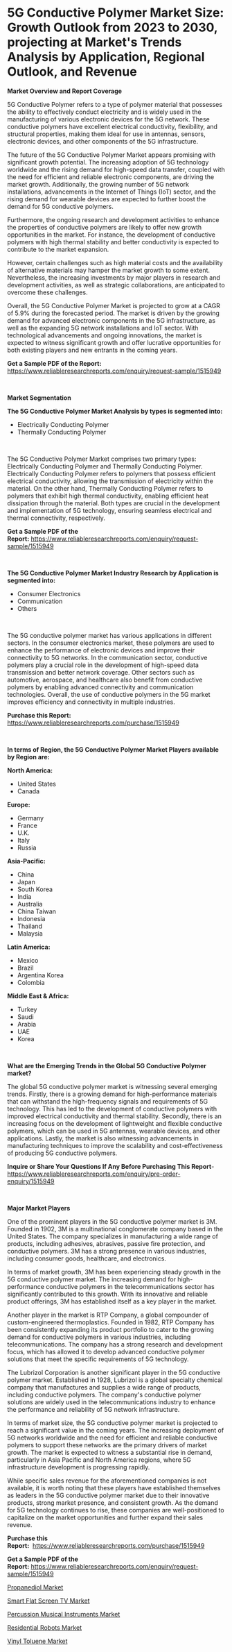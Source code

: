 <p><h1>5G Conductive Polymer Market Size: Growth Outlook from 2023 to 2030, projecting at Market's Trends Analysis by Application, Regional Outlook, and Revenue</h1></p><p><strong>Market Overview and Report Coverage</strong></p>
<p><p>5G Conductive Polymer refers to a type of polymer material that possesses the ability to effectively conduct electricity and is widely used in the manufacturing of various electronic devices for the 5G network. These conductive polymers have excellent electrical conductivity, flexibility, and structural properties, making them ideal for use in antennas, sensors, electronic devices, and other components of the 5G infrastructure.</p><p>The future of the 5G Conductive Polymer Market appears promising with significant growth potential. The increasing adoption of 5G technology worldwide and the rising demand for high-speed data transfer, coupled with the need for efficient and reliable electronic components, are driving the market growth. Additionally, the growing number of 5G network installations, advancements in the Internet of Things (IoT) sector, and the rising demand for wearable devices are expected to further boost the demand for 5G conductive polymers.</p><p>Furthermore, the ongoing research and development activities to enhance the properties of conductive polymers are likely to offer new growth opportunities in the market. For instance, the development of conductive polymers with high thermal stability and better conductivity is expected to contribute to the market expansion.</p><p>However, certain challenges such as high material costs and the availability of alternative materials may hamper the market growth to some extent. Nevertheless, the increasing investments by major players in research and development activities, as well as strategic collaborations, are anticipated to overcome these challenges.</p><p>Overall, the 5G Conductive Polymer Market is projected to grow at a CAGR of 5.9% during the forecasted period. The market is driven by the growing demand for advanced electronic components in the 5G infrastructure, as well as the expanding 5G network installations and IoT sector. With technological advancements and ongoing innovations, the market is expected to witness significant growth and offer lucrative opportunities for both existing players and new entrants in the coming years.</p></p>
<p><strong>Get a Sample PDF of the Report:</strong> <a href="https://www.reliableresearchreports.com/enquiry/request-sample/1515949">https://www.reliableresearchreports.com/enquiry/request-sample/1515949</a></p>
<p>&nbsp;</p>
<p><strong>Market Segmentation</strong></p>
<p><strong>The 5G Conductive Polymer Market Analysis by types is segmented into:</strong></p>
<p><ul><li>Electrically Conducting Polymer</li><li>Thermally Conducting Polymer</li></ul></p>
<p>&nbsp;</p>
<p><p>The 5G Conductive Polymer Market comprises two primary types: Electrically Conducting Polymer and Thermally Conducting Polymer. Electrically Conducting Polymer refers to polymers that possess efficient electrical conductivity, allowing the transmission of electricity within the material. On the other hand, Thermally Conducting Polymer refers to polymers that exhibit high thermal conductivity, enabling efficient heat dissipation through the material. Both types are crucial in the development and implementation of 5G technology, ensuring seamless electrical and thermal connectivity, respectively.</p></p>
<p><strong>Get a Sample PDF of the Report:</strong>&nbsp;<a href="https://www.reliableresearchreports.com/enquiry/request-sample/1515949">https://www.reliableresearchreports.com/enquiry/request-sample/1515949</a></p>
<p>&nbsp;</p>
<p><strong>The 5G Conductive Polymer Market Industry Research by Application is segmented into:</strong></p>
<p><ul><li>Consumer Electronics</li><li>Communication</li><li>Others</li></ul></p>
<p>&nbsp;</p>
<p><p>The 5G conductive polymer market has various applications in different sectors. In the consumer electronics market, these polymers are used to enhance the performance of electronic devices and improve their connectivity to 5G networks. In the communication sector, conductive polymers play a crucial role in the development of high-speed data transmission and better network coverage. Other sectors such as automotive, aerospace, and healthcare also benefit from conductive polymers by enabling advanced connectivity and communication technologies. Overall, the use of conductive polymers in the 5G market improves efficiency and connectivity in multiple industries.</p></p>
<p><strong>Purchase this Report:</strong>&nbsp; <a href="https://www.reliableresearchreports.com/purchase/1515949">https://www.reliableresearchreports.com/purchase/1515949</a></p>
<p>&nbsp;</p>
<p><strong>In terms of Region, the 5G Conductive Polymer Market Players available by Region are:</strong></p>
<p>
    <p> <strong> North America: </strong>
        <ul>
            <li>United States</li>
            <li>Canada</li>
        </ul>
        </p> 
    <p> <strong> Europe: </strong>
        <ul>
            <li>Germany</li>
            <li>France</li>
            <li>U.K.</li>
            <li>Italy</li>
            <li>Russia</li>
        </ul>
        </p> 
    <p> <strong> Asia-Pacific: </strong>
        <ul>
            <li>China</li>
            <li>Japan</li>
            <li>South Korea</li>
            <li>India</li>
            <li>Australia</li>
            <li>China Taiwan</li>
            <li>Indonesia</li>
            <li>Thailand</li>
            <li>Malaysia</li>
        </ul>
        </p> 
    <p> <strong> Latin America: </strong>
        <ul>
            <li>Mexico</li>
            <li>Brazil</li>
            <li>Argentina Korea</li>
            <li>Colombia</li>
        </ul>
        </p> 
    <p> <strong> Middle East & Africa: </strong>
        <ul>
            <li>Turkey</li>
            <li>Saudi</li>
            <li>Arabia</li>
            <li>UAE</li>
            <li>Korea</li>
        </ul>
    </p>
    </p>
<p>&nbsp;</p>
<p><strong>What are the Emerging Trends in the Global 5G Conductive Polymer market?</strong></p>
<p><p>The global 5G conductive polymer market is witnessing several emerging trends. Firstly, there is a growing demand for high-performance materials that can withstand the high-frequency signals and requirements of 5G technology. This has led to the development of conductive polymers with improved electrical conductivity and thermal stability. Secondly, there is an increasing focus on the development of lightweight and flexible conductive polymers, which can be used in 5G antennas, wearable devices, and other applications. Lastly, the market is also witnessing advancements in manufacturing techniques to improve the scalability and cost-effectiveness of producing 5G conductive polymers.</p></p>
<p><strong>Inquire or Share Your Questions If Any Before Purchasing This Report</strong>- <a href="https://www.reliableresearchreports.com/enquiry/pre-order-enquiry/1515949">https://www.reliableresearchreports.com/enquiry/pre-order-enquiry/1515949</a></p>
<p>&nbsp;</p>
<p><strong>Major Market Players</strong></p>
<p><p>One of the prominent players in the 5G conductive polymer market is 3M. Founded in 1902, 3M is a multinational conglomerate company based in the United States. The company specializes in manufacturing a wide range of products, including adhesives, abrasives, passive fire protection, and conductive polymers. 3M has a strong presence in various industries, including consumer goods, healthcare, and electronics.</p><p>In terms of market growth, 3M has been experiencing steady growth in the 5G conductive polymer market. The increasing demand for high-performance conductive polymers in the telecommunications sector has significantly contributed to this growth. With its innovative and reliable product offerings, 3M has established itself as a key player in the market.</p><p>Another player in the market is RTP Company, a global compounder of custom-engineered thermoplastics. Founded in 1982, RTP Company has been consistently expanding its product portfolio to cater to the growing demand for conductive polymers in various industries, including telecommunications. The company has a strong research and development focus, which has allowed it to develop advanced conductive polymer solutions that meet the specific requirements of 5G technology.</p><p>The Lubrizol Corporation is another significant player in the 5G conductive polymer market. Established in 1928, Lubrizol is a global specialty chemical company that manufactures and supplies a wide range of products, including conductive polymers. The company's conductive polymer solutions are widely used in the telecommunications industry to enhance the performance and reliability of 5G network infrastructure.</p><p>In terms of market size, the 5G conductive polymer market is projected to reach a significant value in the coming years. The increasing deployment of 5G networks worldwide and the need for efficient and reliable conductive polymers to support these networks are the primary drivers of market growth. The market is expected to witness a substantial rise in demand, particularly in Asia Pacific and North America regions, where 5G infrastructure development is progressing rapidly.</p><p>While specific sales revenue for the aforementioned companies is not available, it is worth noting that these players have established themselves as leaders in the 5G conductive polymer market due to their innovative products, strong market presence, and consistent growth. As the demand for 5G technology continues to rise, these companies are well-positioned to capitalize on the market opportunities and further expand their sales revenue.</p></p>
<p><strong>Purchase this Report:</strong>&nbsp;&nbsp;<a href="https://www.reliableresearchreports.com/purchase/1515949">https://www.reliableresearchreports.com/purchase/1515949</a></p>
<p></p>
<p><strong>Get a Sample PDF of the Report:</strong>&nbsp;<a href="https://www.reliableresearchreports.com/enquiry/request-sample/1515949">https://www.reliableresearchreports.com/enquiry/request-sample/1515949</a></p>
<p><p><a href="https://medium.com/@jhonwin654/propanediol-market-insight-market-trends-growth-forecasted-from-2023-to-2030-0b895b6b0a1e">Propanediol Market</a></p><p><a href="https://www.linkedin.com/pulse/smart-flat-screen-tv-market-size-share-global-analysis-qn1tf/">Smart Flat Screen TV Market</a></p><p><a href="https://www.linkedin.com/pulse/percussion-musical-instruments-market-challenges-opportunities-cnslc/">Percussion Musical Instruments Market</a></p><p><a href="https://www.linkedin.com/pulse/residential-robots-market-challenges-opportunities-growth-nyvjc/">Residential Robots Market</a></p><p><a href="https://medium.com/@chiragreportprime3/vinyl-toluene-market-share-evolution-and-market-growth-trends-2023-2030-be63c5d34e69">Vinyl Toluene Market</a></p></p>